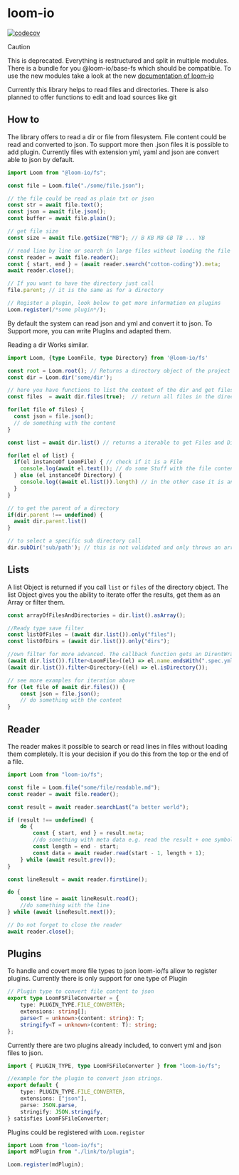 # loom-io

[![codecov](https://codecov.io/gh/cotton-coding/loom/graph/badge.svg?token=HA5N9V34OE)](https://codecov.io/gh/cotton-coding/loom)

> [!CAUTION]
> This is deprecated. Everything is restructured and split in multiple modules. There is a bundle for you @loom-io/base-fs which should be compatible.
> To use the new modules take a look at the new [documentation of loom-io](https://loom-io.cotton-coding.com)

Currently this library helps to read files and directories. There is also planned to offer functions to edit and load sources like git

## How to

The library offers to read a dir or file from filesystem. File content could be read and converted to json. To support more then .json files it is possible to add plugin. Currently files with extension yml, yaml and json are convert able to json by default.

```ts
import Loom from "@loom-io/fs";

const file = Loom.file("./some/file.json");

// the file could be read as plain txt or json
const str = await file.text();
const json = await file.json();
const buffer = await file.plain();

// get file size
const size = await file.getSize("MB"); // B KB MB GB TB ... YB

// read line by line or search in large files without loading the file into heap memory (see below for more details)
const reader = await file.reader();
const { start, end } = (await reader.search("cotton-coding")).meta;
await reader.close();

// If you want to have the directory just call
file.parent; // it is the same as for a directory

// Register a plugin, look below to get more information on plugins
Loom.register(/*some plugin*/);
```

By default the system can read json and yml and convert it to json. To Support more, you can write PlugIns and adapted them.

Reading a dir Works similar.

```ts
import Loom, {type LoomFile, type Directory} from '@loom-io/fs'

const root = Loom.root(); // Returns a directory object of the project root, to call the system root call Loom.dir('/)
const dir = Loom.dir('some/dir');

// here you have functions to list the content of the dir and get files
const files  = await dir.files(true);  // return all files in the directory and it's subdirectories as type File.

for(let file of files) {
  const json = file.json();
  // do something with the content
}

const list = await dir.list() // returns a iterable to get Files and Directories

for(let el of list) {
  if(el instanceOf LoomFile) { // check if it is a File
    console.log(await el.text()); // do some Stuff with the file content
  } else (el instanceOf Directory) {
    console.log((await el.list()).length) // in the other case it is an directory and you can go on working with it
  }
}

// to get the parent of a directory
if(dir.parent !== undefined) {
  await dir.parent.list()
}

// to select a specific sub directory call
dir.subDir('sub/path'); // this is not validated and only throws an arrow an calling list or files

```

## Lists

A list Object is returned if you call `list` or `files` of the directory object. The list Object gives you the ability to iterate offer the results, get them as an Array or filter them.

```ts
const arrayOfFilesAndDirectories = dir.list().asArray();

//Ready type save filter
const listOfFiles = (await dir.list()).only("files");
const listOfDirs = (await dir.list()).only("dirs");

//own filter for more advanced. The callback function gets an DirentWrapper Object which have some readonly attributes, you can get also the dirent or the dir.
(await dir.list()).filter<LoomFile>((el) => el.name.endsWith(".spec.yml"));
(await dir.list()).filter<Directory>((el) => el.isDirectory());

// see more examples for iteration above
for (let file of await dir.files()) {
	const json = file.json();
	// do something with the content
}
```

## Reader

The reader makes it possible to search or read lines in files without loading them completely. It is your decision if you do this from the top or the end of a file.

```ts
import Loom from "loom-io/fs";

const file = Loom.file("some/file/readable.md");
const reader = await file.reader();

const result = await reader.searchLast("a better world");

if (result !== undefined) {
	do {
		const { start, end } = result.meta;
		//do something with meta data e.g. read the result + one symbol before and after
		const length = end - start;
		const data = await reader.read(start - 1, length + 1);
	} while (await result.prev());
}

const lineResult = await reader.firstLine();

do {
	const line = await lineResult.read();
	//do something with the line
} while (await lineResult.next());

// Do not forget to close the reader
await reader.close();
```

## Plugins

To handle and covert more file types to json loom-io/fs allow to register plugins. Currently there is only support for one type of Plugin

```ts
// Plugin type to convert file content to json
export type LoomFSFileConverter = {
	type: PLUGIN_TYPE.FILE_CONVERTER;
	extensions: string[];
	parse<T = unknown>(content: string): T;
	stringify<T = unknown>(content: T): string;
};
```

Currently there are two plugins already included, to convert yml and json files to json.

```ts
import { PLUGIN_TYPE, type LoomFSFileConverter } from "loom-io/fs";

//example for the plugin to convert json strings.
export default {
	type: PLUGIN_TYPE.FILE_CONVERTER,
	extensions: ["json"],
	parse: JSON.parse,
	stringify: JSON.stringify,
} satisfies LoomFSFileConverter;
```

Plugins could be registered with `Loom.register`

```ts
import Loom from "loom-io/fs";
import mdPlugin from "./link/to/plugin";

Loom.register(mdPlugin);
```
